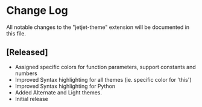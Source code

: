 # Change Log
All notable changes to the "jetjet-theme" extension will be documented in this file.


## [Released]
- Assigned specific colors for function parameters, support constants and numbers
- Improved Syntax highlighting for all themes (ie. specific color for 'this')
- Improved Syntax highlighting for Python
- Added Alternate and Light themes.
- Initial release
